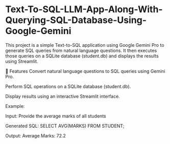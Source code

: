 # Text-To-SQL-LLM-App-Along-With-Querying-SQL-Database-Using-Google-Gemini

This project is a simple Text-to-SQL application using Google Gemini Pro to generate SQL queries from natural language questions. It then executes those queries on a SQLite database (student.db) and displays the results using Streamlit.

🚀 Features
Convert natural language questions to SQL queries using Gemini Pro.

Perform SQL operations on a SQLite database (student.db).

Display results using an interactive Streamlit interface.

Example:

Input: Provide the average marks of all students

Generated SQL: SELECT AVG(MARKS) FROM STUDENT;

Output: Average Marks: 72.2
